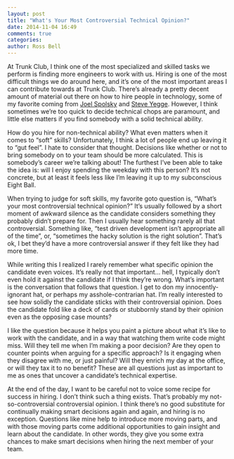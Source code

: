 ```yaml
---
layout: post
title: "What's Your Most Controversial Technical Opinion?"
date: 2014-11-04 16:49
comments: true
categories:
author: Ross Bell
---
```


At Trunk Club, I think one of the most specialized and skilled tasks we perform is finding more engineers to work with us. Hiring is one of the most difficult things we do around here, and it’s one of the most important areas I can contribute towards at Trunk Club. There’s already a pretty decent amount of material out there on how to hire people in technology, some of my favorite coming from [Joel Spolsky](http://www.google.com/url?q=http%3A%2F%2Fwww.joelonsoftware.com%2Farticles%2FGuerrillaInterviewing3.html&sa=D&sntz=1&usg=AFQjCNHFcvl2r8IGfj90w2uJCCFERY_OHg) and [Steve Yegge](https://www.google.com/url?q=https%3A%2F%2Fsites.google.com%2Fsite%2Fsteveyegge2%2Ffive-essential-phone-screen-questions&sa=D&sntz=1&usg=AFQjCNGhRfpnhcFr6VOWrAoov1U17SrNnA). However, I think sometimes we’re too quick to decide technical chops are paramount, and little else matters if you find somebody with a solid technical ability.

How do you hire for non-technical ability? What even matters when it comes to “soft” skills? Unfortunately, I think a lot of people end up leaving it to “gut feel”. I hate to consider that thought. Decisions like whether or not to bring somebody on to your team should be more calculated. This is somebody’s career we’re talking about! The furthest I’ve been able to take the idea is: will I enjoy spending the weekday with this person? It’s not concrete, but at least it feels less like I’m leaving it up to my subconscious Eight Ball.

When trying to judge for soft skills, my favorite goto question is, “What’s your most controversial technical opinion?” It’s usually followed by a short moment of awkward silence as the candidate considers something they probably didn’t prepare for. Then I usually hear something rarely all that controversial. Something like, “test driven development isn’t appropriate all of the time”, or, “sometimes the hacky solution is the right solution”. That’s ok, I bet they’d have a more controversial answer if they felt like they had more time.

While writing this I realized I rarely remember what specific opinion the candidate even voices. It’s really not that important… hell, I typically don’t even hold it against the candidate if I think they’re wrong. What’s important is the conversation that follows that question. I get to don my innocently-ignorant hat, or perhaps my asshole-contrarian hat. I’m really interested to see how solidly the candidate sticks with their controversial opinion. Does the candidate fold like a deck of cards or stubbornly stand by their opinion even as the opposing case mounts?

I like the question because it helps you paint a picture about what it’s like to work with the candidate, and in a way that watching them write code might miss. Will they tell me when I’m making a poor decision? Are they open to counter points when arguing for a specific approach? Is it engaging when they disagree with me, or just painful? Will they enrich my day at the office, or will they tax it to no benefit? These are all questions just as important to me as ones that uncover a candidate’s technical expertise.

At the end of the day, I want to be careful not to voice some recipe for success in hiring. I don’t think such a thing exists. That’s probably my not-so-controversial controversial opinion. I think there’s no good substitute for continually making smart decisions again and again, and hiring is no exception. Questions like mine help to introduce more moving parts, and with those moving parts come additional opportunities to gain insight and learn about the candidate. In other words, they give you some extra chances to make smart decisions when hiring the next member of your team.
